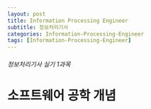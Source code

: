 ```yaml
---
layout: post
title: Information Processing Engineer
subtitle: 정보처리기사
categories: Information-Processing-Engineer
tags: [Information-Processing-Engineer]
---
```


###### 정보처리기사 실기 1과목
# 소프트웨어 공학 개념

